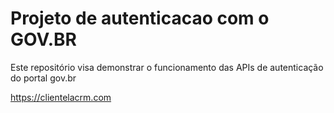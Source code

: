 # Projeto de autenticacao com o GOV.BR
Este repositório visa demonstrar o funcionamento das APIs de autenticação do portal gov.br

https://clientelacrm.com
